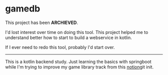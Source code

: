 # gamedb
This project has been **ARCHIEVED**. 

I'd lost interest over time on doing this tool. This project helped me to understand better how to start to build a webservice in kotlin.

If I ever need to redo this tool, probably I'd start over.

---

This is a kotlin backend study. Just learning the basics with springboot while I'm trying to improve my game library track from this [notion](https://fourtwenty.notion.site/_games-e5f4eed9e07542b89410111718163609)git init.
